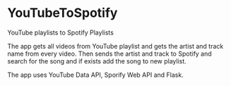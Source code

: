 # YouTubeToSpotify
YouTube playlists to Spotify Playlists

The app gets all videos from YouTube playlist and gets the artist and track name from every video. 
Then sends the artist and track to Spotify and search for the song and if exists add the song to new playlist.

The app uses YouTube Data API, Sporify Web API and Flask.
